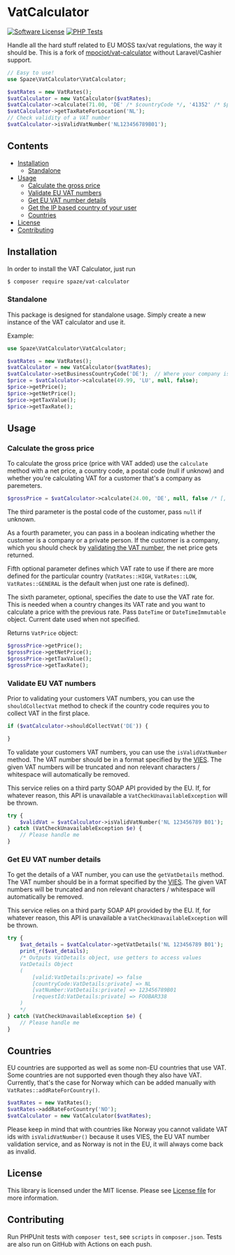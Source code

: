 VatCalculator
================

[![Software License](https://img.shields.io/github/license/spaze/vat-calculator)](LICENSE.md)
[![PHP Tests](https://github.com/spaze/vat-calculator/workflows/PHP%20Tests/badge.svg)](https://github.com/spaze/vat-calculator/actions?query=workflow%3A%22PHP+Tests%22)

Handle all the hard stuff related to EU MOSS tax/vat regulations, the way it should be. This is a fork of [mpociot/vat-calculator](https://github.com/mpociot/vat-calculator) without Laravel/Cashier support.

```php
// Easy to use!
use Spaze\VatCalculator\VatCalculator;

$vatRates = new VatRates();
$vatCalculator = new VatCalculator($vatRates);
$vatCalculator->calculate(71.00, 'DE' /* $countryCode */, '41352' /* $postalCode or null */,  true /* Whether the customer you're calculating the VAT for is a company */);
$vatCalculator->getTaxRateForLocation('NL');
// Check validity of a VAT number
$vatCalculator->isValidVatNumber('NL123456789B01');
```
## Contents

- [Installation](#installation)
	- [Standalone](#installation-standalone)
- [Usage](#usage)
	- [Calculate the gross price](#calculate-the-gross-price)
	- [Validate EU VAT numbers](#validate-eu-vat-numbers)
	- [Get EU VAT number details](#vat-number-details)
	- [Get the IP based country of your user](#get-ip-based-country)
	- [Countries](#countries)
- [License](#license)
- [Contributing](#contributing)

<a name="installation"></a>
## Installation

In order to install the VAT Calculator, just run

```bash
$ composer require spaze/vat-calculator
```

<a name="installation-standalone"></a>
### Standalone

This package is designed for standalone usage. Simply create a new instance of the VAT calculator and use it.

Example:

```php
use Spaze\VatCalculator\VatCalculator;

$vatRates = new VatRates();
$vatCalculator = new VatCalculator($vatRates);
$vatCalculator->setBusinessCountryCode('DE');  // Where your company is based in
$price = $vatCalculator->calculate(49.99, 'LU', null, false);
$price->getPrice();
$price->getNetPrice();
$price->getTaxValue();
$price->getTaxRate();
```

<a name="usage"></a>
## Usage
<a name="calculate-the-gross-price"></a>
### Calculate the gross price
To calculate the gross price (price with VAT added) use the `calculate` method with a net price, a country code, a postal code (null if unknow) and whether you're calculating VAT for a customer that's a company as paremeters.

```php
$grossPrice = $vatCalculator->calculate(24.00, 'DE', null, false /* [, $rateType [, $dateTime]] */);
```
The third parameter is the postal code of the customer, pass `null` if unknown.

As a fourth parameter, you can pass in a boolean indicating whether the customer is a company or a private person. If the customer is a company, which you should check by <a href="#validate-eu-vat-numbers">validating the VAT number</a>, the net price gets returned.

Fifth optional parameter defines which VAT rate to use if there are more defined for the particular country (`VatRates::HIGH`, `VatRates::LOW`, `VatRates::GENERAL` is the default when just one rate is defined).

The sixth parameter, optional, specifies the date to use the VAT rate for. This is needed when a country changes its VAT rate and you want to calculate a price with the previous rate. Pass `DateTime` or `DateTimeImmutable` object. Current date used when not specified.

Returns `VatPrice` object:
```php
$grossPrice->getPrice();
$grossPrice->getNetPrice();
$grossPrice->getTaxValue();
$grossPrice->getTaxRate();

```

<a name="validate-eu-vat-numbers"></a>
### Validate EU VAT numbers

Prior to validating your customers VAT numbers, you can use the `shouldCollectVat` method to check if the country code requires you to collect VAT
in the first place.

```php
if ($vatCalculator->shouldCollectVat('DE')) {

}
```

To validate your customers VAT numbers, you can use the `isValidVatNumber` method.
The VAT number should be in a format specified by the [VIES](http://ec.europa.eu/taxation_customs/vies/faqvies.do#item_11).
The given VAT numbers will be truncated and non relevant characters / whitespace will automatically be removed.

This service relies on a third party SOAP API provided by the EU. If, for whatever reason, this API is unavailable a `VatCheckUnavailableException` will be thrown.

```php
try {
	$validVat = $vatCalculator->isValidVatNumber('NL 123456789 B01');
} catch (VatCheckUnavailableException $e) {
	// Please handle me
}
```

<a name="vat-number-details"></a>
### Get EU VAT number details

To get the details of a VAT number, you can use the `getVatDetails` method.
The VAT number should be in a format specified by the [VIES](http://ec.europa.eu/taxation_customs/vies/faqvies.do#item_11).
The given VAT numbers will be truncated and non relevant characters / whitespace will automatically be removed.

This service relies on a third party SOAP API provided by the EU. If, for whatever reason, this API is unavailable a `VatCheckUnavailableException` will be thrown.

```php
try {
	$vat_details = $vatCalculator->getVatDetails('NL 123456789 B01');
	print_r($vat_details);
	/* Outputs VatDetails object, use getters to access values
	VatDetails Object
	(
		[valid:VatDetails:private] => false
		[countryCode:VatDetails:private] => NL
		[vatNumber:VatDetails:private] => 123456789B01
		[requestId:VatDetails:private] => FOOBAR338
	)
	*/
} catch (VatCheckUnavailableException $e) {
	// Please handle me
}
```

<a name="countries"></a>
## Countries

EU countries are supported as well as some non-EU countries that use VAT. Some countries are not supported even though they also have VAT. Currently, that's the case for Norway which can be added manually with `VatRates::addRateForCountry()`.

```php
$vatRates = new VatRates();
$vatRates->addRateForCountry('NO');
$vatCalculator = new VatCalculator($vatRates);
```

Please keep in mind that with countries like Norway you cannot validate VAT ids with `isValidVatNumber()` because it uses VIES, the EU VAT number validation service, and as Norway is not in the EU, it will always come back as invalid.

<a name="license"></a>
## License
This library is licensed under the MIT license. Please see [License file](LICENSE.md) for more information.

<a name="contributing"></a>
## Contributing
Run PHPUnit tests with `composer test`, see `scripts` in `composer.json`. Tests are also run on GitHub with Actions on each push.
